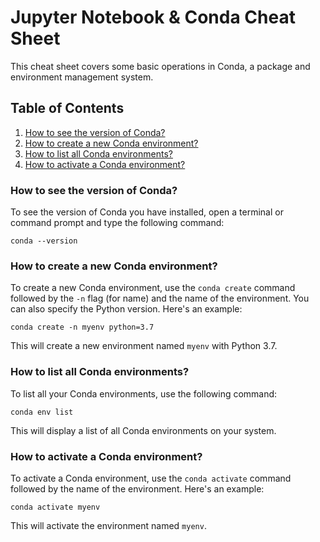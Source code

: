 # Jupyter Notebook & Conda Cheat Sheet

This cheat sheet covers some basic operations in Conda, a package and environment management system.

## Table of Contents
1. [How to see the version of Conda?](#how-to-see-the-version-of-conda)
2. [How to create a new Conda environment?](#how-to-create-a-new-conda-environment)
3. [How to list all Conda environments?](#how-to-list-all-conda-environments)
4. [How to activate a Conda environment?](#how-to-activate-a-conda-environment)

### How to see the version of Conda?

To see the version of Conda you have installed, open a terminal or command prompt and type the following command:

    conda --version

### How to create a new Conda environment?

To create a new Conda environment, use the `conda create` command followed by the `-n` flag (for name) and the name of the environment. You can also specify the Python version. Here's an example:

    conda create -n myenv python=3.7

This will create a new environment named `myenv` with Python 3.7.

### How to list all Conda environments?

To list all your Conda environments, use the following command:

    conda env list

This will display a list of all Conda environments on your system.

### How to activate a Conda environment?

To activate a Conda environment, use the `conda activate` command followed by the name of the environment. Here's an example:

    conda activate myenv

This will activate the environment named `myenv`.
